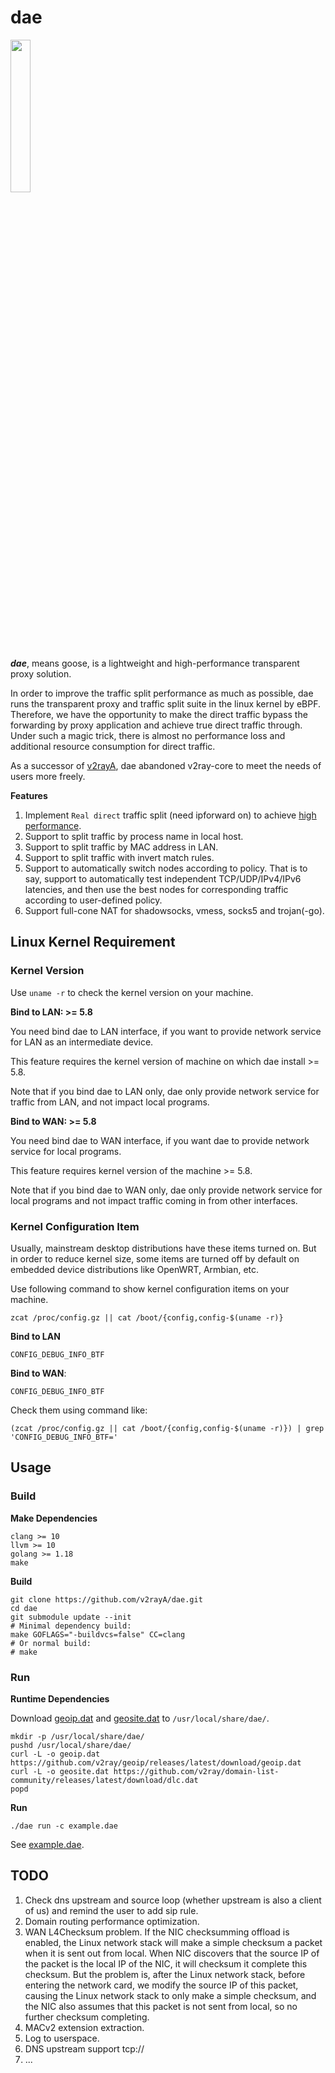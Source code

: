 # dae

<img src="https://github.com/v2rayA/dae/blob/main/logo.png" border="0" width="25%">

***dae***, means goose, is a lightweight and high-performance transparent proxy solution.

In order to improve the traffic split performance as much as possible, dae runs the transparent proxy and traffic split suite in the linux kernel by eBPF. Therefore, we have the opportunity to make the direct traffic bypass the forwarding by proxy application and achieve true direct traffic through. Under such a magic trick, there is almost no performance loss and additional resource consumption for direct traffic.

As a successor of [v2rayA](https://github.com/v2rayA/v2rayA), dae abandoned v2ray-core to meet the needs of users more freely.

**Features**

1. Implement `Real direct` traffic split (need ipforward on) to achieve [high performance](https://docs.google.com/spreadsheets/d/1UaWU6nNho7edBNjNqC8dfGXLlW0-cm84MM7sH6Gp7UE/edit?usp=sharing).
1. Support to split traffic by process name in local host.
1. Support to split traffic by MAC address in LAN.
1. Support to split traffic with invert match rules.
1. Support to automatically switch nodes according to policy. That is to say, support to automatically test independent TCP/UDP/IPv4/IPv6 latencies, and then use the best nodes for corresponding traffic according to user-defined policy.
1. Support full-cone NAT for shadowsocks, vmess, socks5 and trojan(-go).

## Linux Kernel Requirement

### Kernel Version

Use `uname -r` to check the kernel version on your machine.

**Bind to LAN: >= 5.8**

You need bind dae to LAN interface, if you want to provide network service for LAN as an intermediate device.

This feature requires the kernel version of machine on which dae install >= 5.8.

Note that if you bind dae to LAN only, dae only provide network service for traffic from LAN, and not impact local programs.

**Bind to WAN: >= 5.8**

You need bind dae to WAN interface, if you want dae to provide network service for local programs.

This feature requires kernel version of the machine >= 5.8.

Note that if you bind dae to WAN only, dae only provide network service for local programs and not impact traffic coming in from other interfaces.

### Kernel Configuration Item

Usually, mainstream desktop distributions have these items turned on. But in order to reduce kernel size, some items are turned off by default on embedded device distributions like OpenWRT, Armbian, etc.

Use following command to show kernel configuration items on your machine.

```shell
zcat /proc/config.gz || cat /boot/{config,config-$(uname -r)}
```

**Bind to LAN**

```
CONFIG_DEBUG_INFO_BTF
```

**Bind to WAN**:

```
CONFIG_DEBUG_INFO_BTF
```

Check them using command like:

```shell
(zcat /proc/config.gz || cat /boot/{config,config-$(uname -r)}) | grep 'CONFIG_DEBUG_INFO_BTF='
```

## Usage

### Build

**Make Dependencies**
```
clang >= 10
llvm >= 10
golang >= 1.18
make
```

**Build**
```shell
git clone https://github.com/v2rayA/dae.git
cd dae
git submodule update --init
# Minimal dependency build:
make GOFLAGS="-buildvcs=false" CC=clang
# Or normal build:
# make
```

### Run

**Runtime Dependencies**

Download [geoip.dat](https://github.com/v2ray/geoip/releases/latest) and [geosite.dat](https://github.com/v2fly/domain-list-community/releases/latest) to `/usr/local/share/dae/`.

```
mkdir -p /usr/local/share/dae/
pushd /usr/local/share/dae/
curl -L -o geoip.dat https://github.com/v2ray/geoip/releases/latest/download/geoip.dat
curl -L -o geosite.dat https://github.com/v2ray/domain-list-community/releases/latest/download/dlc.dat
popd
```

**Run**

```shell
./dae run -c example.dae
```

See [example.dae](https://github.com/v2rayA/dae/blob/main/example.dae).

## TODO

1. Check dns upstream and source loop (whether upstream is also a client of us) and remind the user to add sip rule.
1. Domain routing performance optimization.
1. WAN L4Checksum problem.
   If the NIC checksumming offload is enabled, the Linux network stack will make a simple checksum a packet when it is sent out from local. When NIC discovers that the source IP of the packet is the local IP of the NIC, it will checksum it complete this checksum.
   But the problem is, after the Linux network stack, before entering the network card, we modify the source IP of this packet, causing the Linux network stack to only make a simple checksum, and the NIC also assumes that this packet is not sent from local, so no further checksum completing.
1. MACv2 extension extraction.
1. Log to userspace.
1. DNS upstream support tcp://
1. ...
